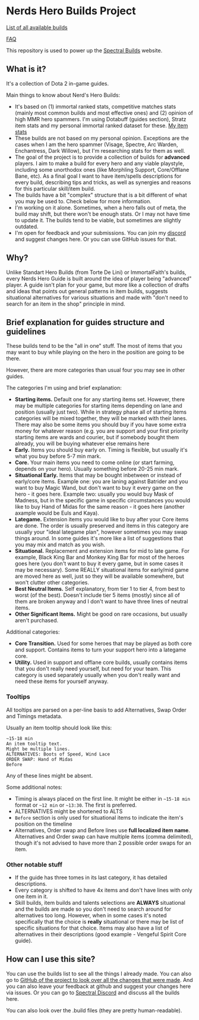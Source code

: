 # Nerds Hero Builds Project

[List of all available builds](BUILDS.md)

[FAQ](FAQ.md)

This repository is used to power up the [Spectral Builds](https://builds.spectral.gg/) website.

## What is it?

It's a collection of Dota 2 in-game guides.

Main things to know about Nerd's Hero Builds:
* It's based on (1) immortal ranked stats, competitive matches stats (mainly most common builds and most effective ones) and (2) opinion of high MMR hero spammers. I'm using Dotabuff (guides section), Stratz item stats and my personal immortal ranked dataset for these. [My item stats](https://stats.spectral.gg/lrg2/?league=imm_ranked_meta_last_7&mod=items-progression)
* These builds are not based on my personal opinion. Exceptions are the cases when I am the hero spammer (Visage, Spectre, Arc Warden, Enchantress, Dark Willow), but I'm researching stats for them as well.
* The goal of the project is to provide a collection of builds for **advanced** players. I aim to make a build for every hero and any viable playstyle, including some unorthodox ones (like Morphling Support, Core/Offlane Bane, etc). As a final goal I want to have item/spells descriptions for every build, describing tips and tricks, as well as synergies and reasons for this particular skill/item build.
* The builds have a bit "complex" structure that is a bit different of what you may be used to. Check below for more information.
* I'm working on it alone. Sometimes, when a hero falls out of meta, the build may shift, but there won't be enough stats. Or I may not have time to update it. The builds tend to be viable, but sometimes are slightly outdated.
* I'm open for feedback and your submissions. You can join my [discord](https://discord.spectral.gg/) and suggest changes here.  Or you can use GitHub issues for that.

## Why?

Unlike Standart Hero Builds (from Torte De Lini) or ImmortalFaith's builds, every Nerds Hero Guide is built around the idea of player being "advanced" player. A guide isn't plan for your game, but more like a collection of drafts and ideas that points out general patterns in item builds, suggests situational alternatives for various situations and made with "don't need to search for an item in the shop" principle in mind.

## Brief explanation for guides structure and guidelines

These builds tend to be the "all in one" stuff. The most of items that you may want to buy while playing on the hero in the position are going to be there.

However, there are more categories than usual four you may see in other guides.

The categories I'm using and brief explanation:

* **Starting items.** Default one for any starting items set. However, there may be multiple categories for starting items depending on lane and position (usually just two). While in strategy phase all of starting items categories will be mixed together, they will be marked with their lanes. There may also be some items you should buy if you have some extra money for whatever reason (e.g. you are support and your first priority starting items are wards and courier, but if somebody bought them already, you will be buying whatever else remains here
* **Early.** Items you should buy early on. Timing is flexible, but usually it's what you buy before 5-7 min mark.
* **Core.** Your main items you need to come online (or start farming, depends on your hero). Usually something before 20-25 min mark.
* **Situational Early.** Items that may be bought inbetween or instead of early/core items. Example one: you are laning against Batrider and you want to buy Magic Wand, but don't want to buy it every game on the hero - it goes here. Example two: usually you would buy Mask of Madness, but in the specific game in specific circumstances you would like to buy Hand of Midas for the same reason - it goes here (another axample would be Euls and Kaya).
* **Lategame.** Extension items you would like to buy after your Core items are done. The order is usually preserved and items in this category are usually your "ideal lategame plan", however sometimes you may swap things around. In some guides it's more like a list of suggestions that you may mix and match as you wish.
* **Situational.** Replacement and extension items for mid to late game. For example, Black King Bar and Monkey King Bar for most of the heroes goes here (you don't want to buy it every game, but in some cases it may be necessary). Some REALLY situational items for early/mid game are moved here as well, just so they will be available somewhere, but won't clutter other categories.
* **Best Neutral Items.** Self explanatory, from tier 1 to tier 4, from best to worst (of the best). Doesn't include tier 5 items (mostly) since all of them are broken anyway and I don't want to have three lines of neutral items.
* **Other Significant Items.** Might be good on rare occasions, but usually aren't purchased.

Additional categories:

* **Core Transition.** Used for some heroes that may be played as both core and support. Contains items to turn your support hero into a lategame core.
* **Utility.** Used in support and offlane core builds, usually contains items that you don't really need yourself, but need for your team. This category is used separately usually when you don't really want and need these items for yourself anyway.

### Tooltips

All tooltips are parsed on a per-line basis to add Alternatives, Swap Order and Timings metadata.

Usually an item tooltip should look like this:

```
~15-18 min
An item tooltip text.
Might be multiple lines.
ALTERNATIVES: Boots of Speed, Wind Lace
ORDER SWAP: Hand of Midas
Before 
```

Any of these lines might be absent.

Some additional notes:
* Timing is always placed on the first line. It might be either in `~15-18 min` format or `~12 min` or `~13:30`. The first is preferred.
* ALTERNATIVES might be shortened to ALTS
* `Before` section is only used for situational items to indicate the item's position on the timeline
* Alternatives, Order swap and Before lines use **full localized item name**. Alternatives and Order swap can have multiple items (comma delimited), though it's not advised to have more than 2 possible order swaps for an item.


### Other notable stuff

* If the guide has three tomes in its last category, it has detailed descriptions.
* Every category is shifted to have 4x items and don't have lines with only one item in it.
* Skill builds, item builds and talents selections are **ALWAYS** situational and the builds are made so you don't need to search around for alternatives too long. However, when in some cases it's noted specifically that the choice is **really** situational or there may be list of specific situations for that choice. Items may also have a list of alternatives in their descriptions (good example - Vengeful Spirit Core guide).

## How can I use this site?

You can use the builds list to see all the things I already made. You can also go to [GitHub of the project to look over all the changes that were made](https://github.com/leamare/nerds-builds/commits/master). And you can also leave your feedback at github and suggest your changes here via issues. Or you can go to [Spectral Discord](https://discord.spectral.gg/) and discuss all the builds here.

You can also look over the .build files (they are pretty human-readable).
